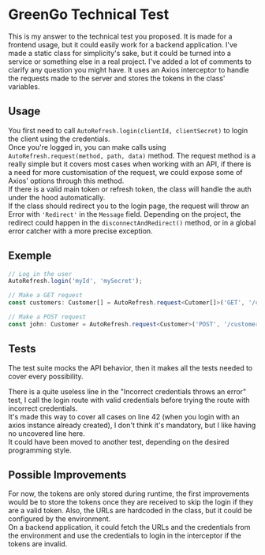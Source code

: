 # GreenGo Technical Test

This is my answer to the technical test you proposed. It is made for a frontend usage, but it could easily work for a backend application.
I've made a static class for simplicity's sake, but it could be turned into a service or something else in a real project. I've added a lot of comments to clarify any question you might have.
It uses an Axios interceptor to handle the requests made to the server and stores the tokens in the class' variables.

## Usage
You first need to call `AutoRefresh.login(clientId, clientSecret)` to login the client using the credentials.  
Once you're logged in, you can make calls using `AutoRefresh.request(method, path, data)` method. The request method is a really simple but it covers most cases when working with an API, if there is a need for more customisation of the request, we could expose some of Axios' options through this method.  
If there is a valid main token or refresh token, the class will handle the auth under the hood automatically.  
If the class should redirect you to the login page, the request will throw an Error with `'Redirect'` in the `Message` field. Depending on the project, the redirect could happen in the `disconnectAndRedirect()` method, or in a global error catcher with a more precise exception.

## Exemple
```ts
// Log in the user
AutoRefresh.login('myId', 'mySecret');

// Make a GET request
const customers: Customer[] = AutoRefresh.request<Cutomer[]>('GET', '/customer');

// Make a POST request
const john: Customer = AutoRefresh.request<Customer>('POST', '/customer', {name: 'John Doe'});
```


## Tests
The test suite mocks the API behavior, then it makes all the tests needed to cover every possibility.  

There is a quite useless line in the "Incorrect credentials throws an error" test, I call the login route with valid credentials before
trying the route with incorrect credentials.  
It's made this way to cover all cases on line 42 (when you login with an axios instance already created), I don't
think it's mandatory, but I like having no uncovered line here.   
It could have been moved to another test, depending on the desired programming  style.


## Possible Improvements
For now, the tokens are only stored during runtime, the first improvements would be to store the tokens once they are received to skip the login if they are a valid token. Also, the URLs are hardcoded in the class, but it could be configured by the environment.  
On a backend application, it could fetch the URLs and the credentials from the environment and use the credentials to login in the interceptor if the tokens are invalid.
